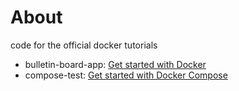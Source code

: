 # About
code for the official docker tutorials
- bulletin-board-app: [Get started with Docker](https://docs.docker.com/get-started/)
- compose-test: [Get started with Docker Compose](https://docs.docker.com/compose/gettingstarted/)
